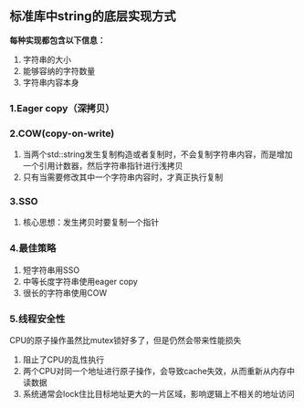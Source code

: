 ## 标准库中string的底层实现方式

**每种实现都包含以下信息：**
1. 字符串的大小
2. 能够容纳的字符数量
3. 字符串内容本身

### 1.Eager copy（深拷贝）

### 2.COW(copy-on-write)
1. 当两个std::string发生复制构造或者复制时，不会复制字符串内容，而是增加一个引用计数器，然后字符串指针进行浅拷贝
2. 只有当需要修改其中一个字符串内容时，才真正执行复制

### 3.SSO
1. 核心思想：发生拷贝时要复制一个指针

### 4.最佳策略
1. 短字符串用SSO
2. 中等长度字符串使用eager copy
3. 很长的字符串使用COW

### 5.线程安全性
CPU的原子操作虽然比mutex锁好多了，但是仍然会带来性能损失
1. 阻止了CPU的乱性执行
2. 两个CPU对同一个地址进行原子操作，会导致cache失效，从而重新从内存中读数据
3. 系统通常会lock住比目标地址更大的一片区域，影响逻辑上不相关的地址访问